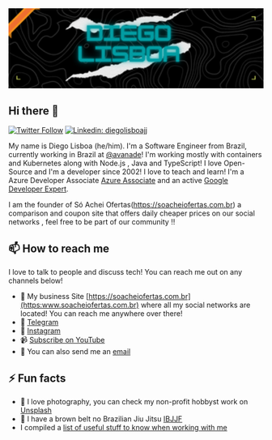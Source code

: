 <img src="https://github.com/diegolisboajj/diegolisboajj/blob/master/DIEGO%20LISBOA.png" width="600"/>

## Hi there 👋

[![Twitter Follow](https://img.shields.io/twitter/follow/_staticvoid?label=Follow)](https://twitter.com/soacheiofertas)
[![Linkedin: diegolisboajj](https://img.shields.io/static/v1?label=Diego-Lisboa&message=Diego-Lisboa&color=white/)](www.linkedin.com/in/diegolisboajj)

My name is Diego Lisboa (he/him). I'm a Software Engineer from Brazil, currently working in Brazil at [@avanade](https://github.com/avanade)! I'm working mostly with containers and Kubernetes along with Node.js , Java and TypeScript! I love Open-Source and I'm a developer since 2002! I love to teach and learn! I'm a Azure Developer Associate [Azure Associate](https://www.credly.com/badges/e87c2ed3-e07f-49e2-bc13-c1876cfbd9ba) and an active [Google Developer Expert](https://developers.google.com/community/experts/directory/profile/profile-diego_lisboa).


I am the founder of Só Achei Ofertas(https://soacheiofertas.com.br) a comparison and coupon site that offers daily cheaper prices on our social networks , feel free to be part of our community !!

## 📫 How to reach me

I love to talk to people and discuss tech! You can reach me out on any channels below!

- 🔗 My business Site [https://soacheiofertas.com.br](https:www.soacheiofertas.com.br) where all my social networks are located! You can reach me anywhere over there!
- 💬 [Telegram](https://t.me/soacheiofertas)
- 💬 [Instagram](https://instagram.com/soacheiofertas)
- 📹 [Subscribe on YouTube](https://www.youtube.com/channel/UCgiiE6LLXOfmt9XEp6HVFow)
- 📧 You can also send me an [email](mailto:diego.giglioli@gmail.com)

## ⚡ Fun facts

- 📸  I love photography, you can check my non-profit hobbyst work on [Unsplash](https://unsplash.com/@_staticvoid)
- 🥋  I have a brown belt no Brazilian Jiu Jitsu [IBJJF](https://ibjjf.com)
- I compiled a [list of useful stuff to know when working with me](https://gist.github.com/diegolisboajj/7d688dc5ab3b0981522ca7ca7c07a5b4)


